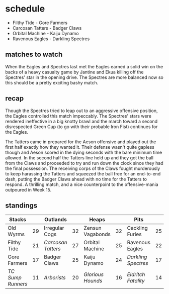 # schedule

* Filthy Tide - Gore Farmers
* Carcosan Tatters - Badger Claws
* Orbital Machine - Kaiju Dynamo
* Ravenous Eagles - Darkling Spectres


## matches to watch

When the Eagles and Spectres last met the Eagles earned a solid win on the backs of a heavy casualty game by Jantine and Ekua killing off the Spectres' star in the opening drive. The Spectres are more balanced now so this should be a pretty exciting bashy match. 

## recap

Though the Spectres tried to leap out to an aggressive offensive position, the Eagles controlled this match impeccably. The Spectres' stars were rendered ineffective in a big knotty brawl and the march toward a second disrespected Green Cup (to go with their probable Iron Fist) continues for the Eagles.

The Tatters came in prepared for the Aeson offensive and played out the first half exactly how they wanted it. Their defense wasn't quite gapless though and Aeson scored in the dying seconds with the bare minimum time allowed. In the second half the Tatters line held up and they got the ball from the Claws and proceeded to try and run down the clock since they had the final possession. The receiving corps of the Claws fought murderously to keep harassing the Tatters and squeezed the ball free for an end-to-end dash, putting the Badger Claws ahead with no time for the Tatters to respond. A thrilling match, and a nice counterpoint to the offensive-mania outpoured in Week 15.



## standings

| Stacks |  | Outlands |  | Heaps |  | Pits |  |
|-------|-----|--|--|------|------|--|--|
| Old Wyrms | 29 | Irregular Cogs | 32 | Zensun Vagabonds | 32 | Cackling Furies | 25 |
| Filthy Tide | 21 | *Carcosan Tatters* | 27| Orbital Machine | 25 | Ravenous Eagles | 22 |
| Gore Farmers | 17 | Badger Claws | 25 | Kaiju Dynamo | 24 | *Darkling Spectres* | 17 |
| *TC Sump Runners* | 11 | *Arborists* | 20 |  *Glorious Hounds* | 16 | *Eldritch Fatality* | 14 |

